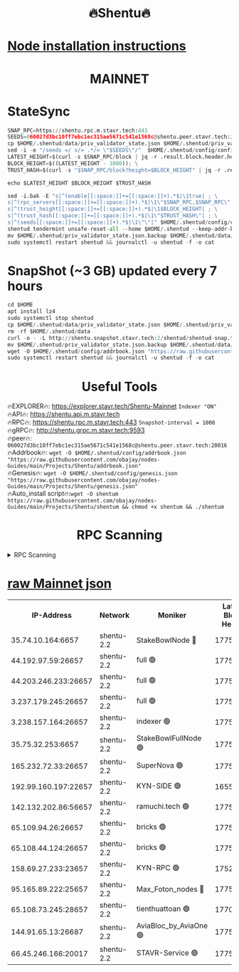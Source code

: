 <h1 align="center"> 🔥Shentu🔥</h1>

[Node installation instructions](https://github.com/obajay/nodes-Guides/tree/main/Projects/Shentu)
=
<h1 align="center"> MAINNET</h1>

# StateSync
```python
SNAP_RPC=https://shentu.rpc.m.stavr.tech:443
SEEDS=060027d3bc10ff7ebc1ec315ae5671c541e1568c@shentu.peer.stavr.tech:20016
cp $HOME/.shentud/data/priv_validator_state.json $HOME/.shentud/priv_validator_state.json.backup
sed -i -e "/seeds =/ s/= .*/= \"$SEEDS\"/"  $HOME/.shentud/config/config.toml
LATEST_HEIGHT=$(curl -s $SNAP_RPC/block | jq -r .result.block.header.height); \
BLOCK_HEIGHT=$((LATEST_HEIGHT - 1000)); \
TRUST_HASH=$(curl -s "$SNAP_RPC/block?height=$BLOCK_HEIGHT" | jq -r .result.block_id.hash)

echo $LATEST_HEIGHT $BLOCK_HEIGHT $TRUST_HASH

sed -i.bak -E "s|^(enable[[:space:]]+=[[:space:]]+).*$|\1true| ; \
s|^(rpc_servers[[:space:]]+=[[:space:]]+).*$|\1\"$SNAP_RPC,$SNAP_RPC\"| ; \
s|^(trust_height[[:space:]]+=[[:space:]]+).*$|\1$BLOCK_HEIGHT| ; \
s|^(trust_hash[[:space:]]+=[[:space:]]+).*$|\1\"$TRUST_HASH\"| ; \
s|^(seeds[[:space:]]+=[[:space:]]+).*$|\1\"\"|" $HOME/.shentud/config/config.toml
shentud tendermint unsafe-reset-all --home $HOME/.shentud --keep-addr-book
mv $HOME/.shentud/priv_validator_state.json.backup $HOME/.shentud/data/priv_validator_state.json
sudo systemctl restart shentud && journalctl -u shentud -f -o cat
```
# SnapShot (~3 GB) updated every 7 hours
```python
cd $HOME
apt install lz4
sudo systemctl stop shentud
cp $HOME/.shentud/data/priv_validator_state.json $HOME/.shentud/priv_validator_state.json.backup
rm -rf $HOME/.shentud/data
curl -o - -L http://shentu.snapshot.stavr.tech:2/shentud/shentud-snap.tar.lz4 | lz4 -c -d - | tar -x -C $HOME/.shentud --strip-components 2
mv $HOME/.shentud/priv_validator_state.json.backup $HOME/.shentud/data/priv_validator_state.json
wget -O $HOME/.shentud/config/addrbook.json "https://raw.githubusercontent.com/obajay/nodes-Guides/main/Projects/Shentu/addrbook.json"
sudo systemctl restart shentud && journalctl -u shentud -f -o cat
```

 <h1 align="center"> Useful Tools</h1>

🔥EXPLORER🔥:     https://explorer.stavr.tech/Shentu-Mainnet        `Indexer "ON"` \
🔥API🔥:          https://shentu.api.m.stavr.tech \
🔥RPC🔥:          https://shentu.rpc.m.stavr.tech:443              `Snapshot-interval = 1000` \
🔥gRPC🔥:         http://shentu.grpc.m.stavr.tech:9593 \
🔥peer🔥:         `060027d3bc10ff7ebc1ec315ae5671c541e1568c@shentu.peer.stavr.tech:20016` \
🔥Addrbook🔥:  `wget -O $HOME/.shentud/config/addrbook.json "https://raw.githubusercontent.com/obajay/nodes-Guides/main/Projects/Shentu/addrbook.json"` \
🔥Genesis🔥:  `wget -O $HOME/.shentud/config/genesis.json "https://raw.githubusercontent.com/obajay/nodes-Guides/main/Projects/Shentu/genesis.json"` \
🔥Auto_install script🔥:`wget -O shentum https://raw.githubusercontent.com/obajay/nodes-Guides/main/Projects/Shentu/shentum && chmod +x shentum && ./shentum`

<h1 align="center"> RPC Scanning</h1>

<details>
<summary>RPC Scanning</summary>

<h2 align="center"> We scan nodes in real time every 4 hours. And we provide the final result of RPC endpoints.
We cannot influence the operation of these nodes in any way. </h2>


```python
If Voting Power is higher than 0 --> then the Node is a validator of the network and may be subject to attack and be a potential threat to the chain.
```
```python
We marked such validators with a red symbol
```

</details>

[raw Mainnet json](https://rpc-check.shentum.stavr.tech/shentum/rpc-shentum-result.json)
=


<table><tr><th>IP-Address</th><th>Network</th><th>Moniker</th><th>Latest Block Height</th><th>Earliest Block Height</th><th>Catching Up</th><th>Tx Index</th><th>Voting Power</th><th>Scan Time</th></tr><tr><td>35.74.10.164:6657</td><td>shentu-2.2</td><td>StakeBowlNode 🔴</td><td>17754112</td><td>8308501</td><td>False</td><td>on</td><td>50178</td><td>2024-03-22T21:58:19.507221580UTC</td></tr><tr><td>44.192.97.59:26657</td><td>shentu-2.2</td><td>full 🟢</td><td>17754111</td><td>9786901</td><td>False</td><td>on</td><td>0</td><td>2024-03-22T21:58:16.056459104UTC</td></tr><tr><td>44.203.246.233:26657</td><td>shentu-2.2</td><td>full 🟢</td><td>17754113</td><td>9786901</td><td>False</td><td>on</td><td>0</td><td>2024-03-22T21:58:28.239264873UTC</td></tr><tr><td>3.237.179.245:26657</td><td>shentu-2.2</td><td>full 🟢</td><td>17754115</td><td>9786901</td><td>False</td><td>on</td><td>0</td><td>2024-03-22T21:58:37.066271086UTC</td></tr><tr><td>3.238.157.164:26657</td><td>shentu-2.2</td><td>indexer 🟢</td><td>17754117</td><td>9786901</td><td>False</td><td>on</td><td>0</td><td>2024-03-22T21:58:50.286758606UTC</td></tr><tr><td>35.75.32.253:6657</td><td>shentu-2.2</td><td>StakeBowlFullNode 🟢</td><td>17754121</td><td>10470762</td><td>False</td><td>on</td><td>0</td><td>2024-03-22T21:59:14.278080444UTC</td></tr><tr><td>165.232.72.33:26657</td><td>shentu-2.2</td><td>SuperNova 🟢</td><td>17754121</td><td>15936001</td><td>False</td><td>off</td><td>0</td><td>2024-03-22T21:59:13.004383921UTC</td></tr><tr><td>192.99.160.197:22657</td><td>shentu-2.2</td><td>KYN-SIDE 🟢</td><td>16554798</td><td>16083091</td><td>False</td><td>on</td><td>0</td><td>2024-03-22T22:00:06.659340861UTC</td></tr><tr><td>142.132.202.86:56657</td><td>shentu-2.2</td><td>ramuchi.tech 🟢</td><td>17754128</td><td>16196001</td><td>False</td><td>on</td><td>0</td><td>2024-03-22T21:59:57.072069927UTC</td></tr><tr><td>65.109.94.26:26657</td><td>shentu-2.2</td><td>bricks 🟢</td><td>17754129</td><td>16401001</td><td>False</td><td>on</td><td>0</td><td>2024-03-22T22:00:04.069552319UTC</td></tr><tr><td>65.108.44.124:26657</td><td>shentu-2.2</td><td>bricks 🟢</td><td>17754130</td><td>16401001</td><td>False</td><td>on</td><td>0</td><td>2024-03-22T22:00:06.996341124UTC</td></tr><tr><td>158.69.27.233:23657</td><td>shentu-2.2</td><td>KYN-RPC 🟢</td><td>17528125</td><td>16778677</td><td>False</td><td>on</td><td>0</td><td>2024-03-22T21:59:54.824538668UTC</td></tr><tr><td>95.165.89.222:25657</td><td>shentu-2.2</td><td>Max_Foton_nodes 🔴</td><td>17754123</td><td>17144052</td><td>False</td><td>on</td><td>2408</td><td>2024-03-22T21:59:25.238107380UTC</td></tr><tr><td>65.108.73.245:28657</td><td>shentu-2.2</td><td>tienthuattoan 🟢</td><td>17700110</td><td>17399930</td><td>False</td><td>on</td><td>0</td><td>2024-03-22T21:59:25.525273734UTC</td></tr><tr><td>144.91.65.13:26687</td><td>shentu-2.2</td><td>AviaBloc_by_AviaOne 🟢</td><td>17754123</td><td>17738804</td><td>False</td><td>off</td><td>0</td><td>2024-03-22T21:59:24.817217509UTC</td></tr><tr><td>66.45.246.166:20017</td><td>shentu-2.2</td><td>STAVR-Service 🟢</td><td>17754129</td><td>17750001</td><td>False</td><td>on</td><td>0</td><td>2024-03-22T22:00:03.755718925UTC</td></tr></table>
